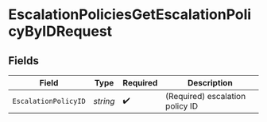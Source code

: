 # EscalationPoliciesGetEscalationPolicyByIDRequest


## Fields

| Field                           | Type                            | Required                        | Description                     |
| ------------------------------- | ------------------------------- | ------------------------------- | ------------------------------- |
| `EscalationPolicyID`            | *string*                        | :heavy_check_mark:              | (Required) escalation policy ID |